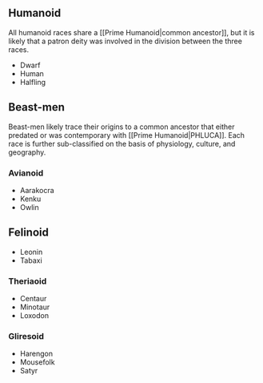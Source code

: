 ## Humanoid

All humanoid races share a [[Prime Humanoid|common ancestor]], but it is likely that a patron deity was involved in the division between the three races.

- Dwarf
- Human
- Halfling

## Beast-men

Beast-men likely trace their origins to a common ancestor that either predated or was contemporary with [[Prime Humanoid|PHLUCA]]. Each race is further sub-classified on the basis of physiology, culture, and geography. 

### Avianoid
- Aarakocra
- Kenku
- Owlin
## Felinoid
- Leonin
- Tabaxi
### Theriaoid
- Centaur
- Minotaur
- Loxodon
### Gliresoid
- Harengon
- Mousefolk
- Satyr